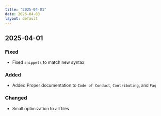 ```yaml
---
title: "2025-04-01"
date: 2025-04-03
layout: default
---
```

## 2025-04-01

### Fixed
- Fixed `snippets` to match new syntax

### Added
- Added Proper documentation to `Code of Conduct`, `Contributing`, and `Faq` 

### Changed
- Small optimization to all files
